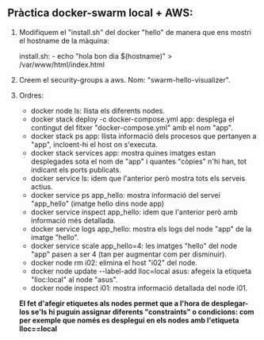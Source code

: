 ## Pràctica docker-swarm local + AWS:

1. Modifiquem el "install.sh" del docker "hello" de manera que ens mostri el hostname de la màquina:

    install.sh:
        - echo "hola bon dia $(hostname)" > /var/www/html/index.html

2. Creem el security-groups a aws. Nom: "swarm-hello-visualizer".

3. Ordres:

    - docker node ls: llista els diferents nodes.
    - docker stack deploy -c docker-compose.yml app: desplega el contingut del fitxer "docker-compose.yml" amb el nom "app".
    - docker stack ps app: llista informació dels procesos que pertanyen a "app", incloent-hi el host on s'executa.
    - docker stack services app: mostra quines imatges estan desplegades sota el nom de "app" i quantes "còpies" n'hi han, tot indicant els ports publicats.
    - docker service ls: idem que l'anterior però mostra tots els serveis actius.
    - docker service ps app_hello: mostra informació del servei "app_hello" (imatge hello dins node app) 
    - docker service inspect app_hello: idem que l'anterior però amb informació més detallada.
    - docker service logs app_hello: mostra els logs del node "app" de la imatge "hello".  
    - docker service scale app_hello=4: les imatges "hello" del node "app" pasen a ser 4 (tan per augmentar com per disminuir).
    - docker node rm i02: elimina el host "i02" del node.
    - docker node update --label-add lloc=local asus: afegeix la etiqueta "lloc:local" al node "asus".
    - docker node inspect i01: mostra informació detallada del node i01.
    
    **El fet d'afegir etiquetes als nodes permet que a l'hora de desplegar-los se'ls hi puguin assignar diferents "constraints" o condicions: com per exemple que només es desplegui en els nodes amb l'etiqueta lloc==local**